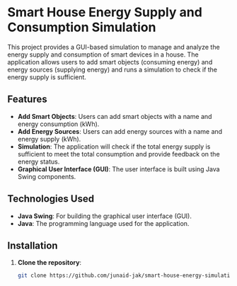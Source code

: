 # Smart House Energy Supply and Consumption Simulation

This project provides a GUI-based simulation to manage and analyze the energy supply and consumption of smart devices in a house. The application allows users to add smart objects (consuming energy) and energy sources (supplying energy) and runs a simulation to check if the energy supply is sufficient.

## Features

- **Add Smart Objects**: Users can add smart objects with a name and energy consumption (kWh).
- **Add Energy Sources**: Users can add energy sources with a name and energy supply (kWh).
- **Simulation**: The application will check if the total energy supply is sufficient to meet the total consumption and provide feedback on the energy status.
- **Graphical User Interface (GUI)**: The user interface is built using Java Swing components.

## Technologies Used

- **Java Swing**: For building the graphical user interface (GUI).
- **Java**: The programming language used for the application.

## Installation

1. **Clone the repository**:
   ```bash
   git clone https://github.com/junaid-jak/smart-house-energy-simulation.git
